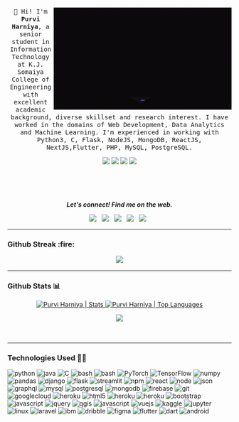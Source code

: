 <p align="center">
  <samp>
    <br>
  <img align="right" alt="GIF" src="https://github.com/Purviharniya/Purviharniya/blob/main/giphy.gif" width="400" height="230" />
    👋 Hi! I'm <strong>Purvi Harniya</strong>, a senior student in Information Technology at K.J. Somaiya College of Engineering with excellent academic background, diverse skillset and research interest. I have worked in the domains of Web Development, Data Analytics and Machine Learning. I'm experienced in working with Python3, C, Flask, NodeJS, MongoDB, ReactJS, NextJS,Flutter, PHP, MySQL, PostgreSQL. 
    
  <p align=center>
    <img src="https://badges.pufler.dev/years/Purviharniya" />
    <img src="https://enjr4ag1p3vqq41.m.pipedream.net" />
    <img src="https://badges.pufler.dev/repos/Purviharniya" />
    <a href="https://github.com/Purviharniya">
    <img src="https://badges.pufler.dev/commits/monthly/Purviharniya?color=blue" />
    </a>

  </p>
  </samp>
</p>
<br><br><br>
<p align="center">
  <b><i>Let's connect! Find me on the web.</i></b>

<p align="center">
<a href="https://www.linkedin.com/in/purvi-harniya/"><img height="30" src="https://img.shields.io/badge/linkedin-blue.svg?&style=for-the-badge&logo=linkedin&logoColor=white"></a>&nbsp;&nbsp;
<a href="mailto:purvi.harniya@gmail.com" target="_blank"><img src="https://img.shields.io/badge/mail-%230077B5.svg?&style=for-the-badge&logo=gmail&logoColor=white" /></a>&nbsp;&nbsp;
<a href="mailto:purvi.h@somaiya.edu" target="_blank"><img src="https://img.shields.io/badge/mail-%230077B5.svg?&style=for-the-badge&logo=gmail&logoColor=white" /></a>&nbsp;&nbsp;
<a href="https://t.me/purvih"><img height="30" src="https://img.shields.io/badge/telegram-blue?&style=for-the-badge&logo=telegram&logoColor=white" /></a>&nbsp;&nbsp;
<a href="https://www.instagram.com/purvi_jh/" target="_blank"><img src="https://img.shields.io/badge/instagram-%23E4405F.svg?&style=for-the-badge&logo=instagram&logoColor=white" /></a>&nbsp;&nbsp;
</p>
</p>

---
<h3>Github Streak :fire:</h3>
<p align="center">
  <a href="https://git.io/streak-stats">
    <img src="https://github-readme-streak-stats.herokuapp.com?user=Purviharniya&theme=nightowl"></img>
  </a>
</p>

---

<h3>Github Stats 📊</h3>

<p align="center">
<a href="https://github.com/Purviharniya">
<img height="150" src="https://github-readme-stats.vercel.app/api?username=Purviharniya&hide_title=false&hide_border=true&show_icons=true&include_all_commits=true&count_private=true&line_height=21&text_color=daf7dc&icon_color=ffffff&bg_color=151515" alt="Purvi Harniya | Stats" />
</a> <a href="https://github.com/Purviharniya">
<img height="150" src="https://github-readme-stats.vercel.app/api/top-langs/?username=Purviharniya&hide=html,css,tsql&hide_title=false&hide_border=true&layout=compact&langs_count=8&exclude_repo=comp426&text_color=daf7dc&icon_color=ffffff&bg_color=151515" alt="Purvi Harniya | Top Languages" />
</a>
<br>


<p align=center>
  <img src="https://github-profile-trophy.vercel.app/?username=Purviharniya&theme=onedark&rank=SECRET,SSS,SS,S,AAA,AA,A,B" />
</p>
</p>
<br>

---

### Technologies Used 👨‍💻

<p align="left">
  <img src="https://www.vectorlogo.zone/logos/python/python-icon.svg" alt="python" width="40" height="40" title="Python3"/>
  <img src="https://www.vectorlogo.zone/logos/java/java-icon.svg" alt="java" width="40" height="40" title="Java"/>
  <img src="https://cdn.iconscout.com/icon/free/png-512/c-programming-569564.png" alt="C" width="40" height="40" title="C"/>
  <img src="https://www.vectorlogo.zone/logos/gnu_bash/gnu_bash-icon.svg" alt="bash" width="40" height="40" title="Bash"/>
  <img src="https://www.vectorlogo.zone/logos/php/php-icon.svg" alt="bash" width="40" height="40" title="Php"/>

  <img src="https://www.vectorlogo.zone/logos/pytorch/pytorch-icon.svg" alt="PyTorch" width="40" height="40" title="PyTorch"/>
  <img src="https://www.vectorlogo.zone/logos/tensorflow/tensorflow-icon.svg" alt="TensorFlow" width="40" height="40" title="TensorFlow"/>  
  <img src="https://www.vectorlogo.zone/logos/numpy/numpy-icon.svg" alt="numpy" width="40" height="40" title="Numpy" />
  <img src="https://www.vectorlogo.zone/logos/usepanda/usepanda-icon.svg" alt="pandas" width="40" height="40" title="Pandas" />
  <img src="https://www.vectorlogo.zone/logos/djangoproject/djangoproject-icon.svg" alt="django" width="40" height="40" title="Django"/>
  <img src="https://www.vectorlogo.zone/logos/pocoo_flask/pocoo_flask-icon.svg" alt="flask" width="40" height="40" title="Flask"/>
  <img src="https://avatars1.githubusercontent.com/u/45109972?s=200&v=4" alt="streamlit" width="40" height="40" title="Streamlit"/>
  <img src="https://www.vectorlogo.zone/logos/npmjs/npmjs-icon.svg" alt="npm" width="40" height="40" title="NPM" /> 
  <img src="https://www.vectorlogo.zone/logos/reactjs/reactjs-icon.svg" alt="react" width="40" height="40" title="ReactJS" />
  <img src="https://www.vectorlogo.zone/logos/nodejs/nodejs-horizontal.svg" alt="node" width="40" height="40" title="NodeJS" />
  <img src="https://www.vectorlogo.zone/logos/json/json-ar21.svg" alt="json" width="40" height="40" title="Json" />
  <img src="https://www.vectorlogo.zone/logos/graphql/graphql-icon.svg" alt="graphql" width="40" height="40" title="GraphQl" />
  <img src="https://www.vectorlogo.zone/logos/mysql/mysql-icon.svg" alt="mysql" width="40" height="40" title="MySQL"/>  
  <img src="https://www.vectorlogo.zone/logos/postgresql/postgresql-icon.svg" alt="postgresql" width="40" height="40" title="PostgreSQL"/>
  <img src="https://www.vectorlogo.zone/logos/mongodb/mongodb-icon.svg" alt="mongodb" width="40" height="40" title="MongoDB"/>
  <img src="https://www.vectorlogo.zone/logos/firebase/firebase-icon.svg" alt="firebase" width="40" height="40" title="Firebase"/>

  <img src="https://www.vectorlogo.zone/logos/git-scm/git-scm-icon.svg" alt="git" width="40" height="40" title="Git"/>

  <img src="https://www.vectorlogo.zone/logos/google_cloud/google_cloud-icon.svg" alt="googlecloud" width="40" height="40" title="GCloud"/>

  <img src="https://www.vectorlogo.zone/logos/heroku/heroku-icon.svg" alt="heroku" width="40" height="40" title="Heroku"/>
 
  <img src="https://www.vectorlogo.zone/logos/w3_html5/w3_html5-icon.svg" alt="html5" width="40" height="40" title="HTML5" />
  <img src="https://www.pngitem.com/pimgs/m/198-1985012_transparent-css3-logo-png-css-logo-transparent-background.png" alt="heroku" width="40" height="40" title="CSS3" />
  <img src="https://www.vectorlogo.zone/logos/sass-lang/sass-lang-icon.svg" alt="heroku" width="40" height="40" title="Sass" />
  <img src="https://www.vectorlogo.zone/logos/getbootstrap/getbootstrap-icon.svg" alt="bootstrap" width="40" height="40" title="Bootstrap"/>
  <img src="https://www.vectorlogo.zone/logos/javascript/javascript-icon.svg" alt="javascript" width="40" height="40" title="Javascript" />
  <img src="https://www.vectorlogo.zone/logos/jquery/jquery-vertical.svg" alt="jquery" width="40" height="40" title="JQuery" />

  <img src="https://www.vectorlogo.zone/logos/qgis/qgis-ar21.svg" alt="qgis" width="40" height="40" title="QGIS" />
  <img src="https://www.vectorlogo.zone/logos/visualstudio_code/visualstudio_code-ar21.svg" alt="javascript" width="40" height="40" title="VSCode " />
  <img src="https://www.vectorlogo.zone/logos/vuejs/vuejs-icon.svg" alt="vuejs" width="40" height="40" title="VueJS" />
  
  <img src="https://www.vectorlogo.zone/logos/kaggle/kaggle-ar21.svg" alt="kaggle" width="40" height="40" title="Kaggle" />
  <img src="https://www.vectorlogo.zone/logos/jupyter/jupyter-ar21.svg" alt="jupyter" width="40" height="40" title="Jupyter" />
  
  <img src="https://www.vectorlogo.zone/logos/linux/linux-icon.svg" alt="linux" width="40" height="40" title="Linux" />
  <img src="https://www.vectorlogo.zone/logos/laravel/laravel-icon.svg" alt="laravel" width="40" height="40" title="Laravel" />
  
  <img src="https://www.vectorlogo.zone/logos/ibm/ibm-icon.svg" alt="ibm" width="40" height="40" title="IBM" />
  <img src="https://www.vectorlogo.zone/logos/dribbble/dribbble-icon.svg" alt="dribble" width="40" height="40" title="Dribble" />
  <img src="https://www.vectorlogo.zone/logos/figma/figma-icon.svg" alt="figma" width="40" height="40" title="Figma" />
 
  
 <img src="https://www.vectorlogo.zone/logos/flutterio/flutterio-icon.svg" alt="flutter" width="40" height="40" title="Flutter"/>
 <img src="https://www.vectorlogo.zone/logos/dartlang/dartlang-icon.svg" alt="dart" width="40" height="40"title="Dart"/>
 <img src="https://www.vectorlogo.zone/logos/android/android-official.svg" alt="android" width="40" height="40" title="Android"/>
</p>
